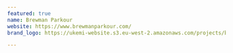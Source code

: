 ```yaml
---
featured: true
name: Brewman Parkour
website: https://www.brewmanparkour.com/
brand_logo: https://ukemi-website.s3.eu-west-2.amazonaws.com/projects/brewman.jpg

---
```

